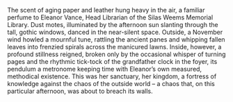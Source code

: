 The scent of aging paper and leather hung heavy in the air, a familiar perfume to Eleanor Vance, Head Librarian of the Silas Weems Memorial Library.  Dust motes, illuminated by the afternoon sun slanting through the tall, gothic windows, danced in the near-silent space.  Outside, a November wind howled a mournful tune, rattling the ancient panes and whipping fallen leaves into frenzied spirals across the manicured lawns.  Inside, however, a profound stillness reigned, broken only by the occasional whisper of turning pages and the rhythmic tick-tock of the grandfather clock in the foyer, its pendulum a metronome keeping time with Eleanor’s own measured, methodical existence.  This was her sanctuary, her kingdom, a fortress of knowledge against the chaos of the outside world – a chaos that, on this particular afternoon, was about to breach its walls.

